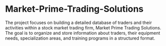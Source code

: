 # Market-Prime-Trading-Solutions
The project focuses on building a detailed database of traders and their activities within a stock market trading firm, Market Prime Trading Solutions. The goal is to organize and store  information about traders, their equipment needs, specialization areas, and training programs in a structured format. 
